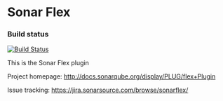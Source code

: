 Sonar Flex
==========

### Build status

[![Build Status](https://travis-ci.org/SonarCommunity/sonar-flex.svg?branch=master)](https://travis-ci.org/SonarCommunity/sonar-flex)

This is the Sonar Flex plugin

Project homepage:
http://docs.sonarqube.org/display/PLUG/flex+Plugin

Issue tracking:
https://jira.sonarsource.com/browse/sonarflex/
